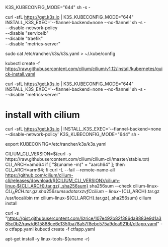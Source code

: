 K3S_KUBECONFIG_MODE="644" sh -s -

curl -sfL https://get.k3s.io | K3S_KUBECONFIG_MODE="644" \
INSTALL_K3S_EXEC='--flannel-backend=none   --no-flannel' sh -s - \
  --disable-network-policy \
  --disable "servicelb" \
  --disable "traefik" \
  --disable "metrics-server"

sudo cat /etc/rancher/k3s/k3s.yaml > ~/.kube/config



kubectl create -f https://raw.githubusercontent.com/cilium/cilium/v1.12/install/kubernetes/quick-install.yaml


curl -sfL https://get.k3s.io | K3S_KUBECONFIG_MODE="644" \
INSTALL_K3S_EXEC='--flannel-backend=none   --no-flannel' sh -s - \
  --disable "metrics-server"


# install with cilium

curl -sfL https://get.k3s.io | INSTALL_K3S_EXEC='--flannel-backend=none --disable-network-policy' K3S_KUBECONFIG_MODE="644" sh -

export KUBECONFIG=/etc/rancher/k3s/k3s.yaml

CILIUM_CLI_VERSION=$(curl -s https://raw.githubusercontent.com/cilium/cilium-cli/master/stable.txt)
CLI_ARCH=amd64
if [ "$(uname -m)" = "aarch64" ]; then CLI_ARCH=arm64; fi
curl -L --fail --remote-name-all https://github.com/cilium/cilium-cli/releases/download/${CILIUM_CLI_VERSION}/cilium-linux-${CLI_ARCH}.tar.gz{,.sha256sum}
sha256sum --check cilium-linux-${CLI_ARCH}.tar.gz.sha256sum
sudo tar xzvfC cilium-linux-${CLI_ARCH}.tar.gz /usr/local/bin
rm cilium-linux-${CLI_ARCH}.tar.gz{,.sha256sum}
cilium install





curl -s "https://gist.githubusercontent.com/lizrice/107e492b82f386da8883e9d1a385c0b2/raw/d615888ce6e135fba78a57f8ebc575a9dca921bf/ctfapp.yaml" -o ctfapp.yaml
kubectl create -f ctfapp.yaml

apt-get install -y linux-tools-$(uname -r)


